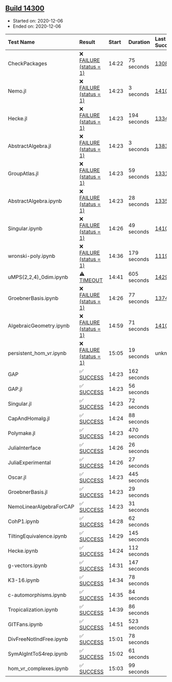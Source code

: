 ## [Build 14300](https://oscarci.mathematik.uni-kl.de/job/oscar/14300/)

* Started on: 2020-12-06
* Ended on: 2020-12-06

| Test Name    | Result | Start | Duration | Last Success | First Failure |
|:-------------|:-------|:------|:---------|:-------------|:--------------|
| CheckPackages | ❌ [FAILURE (status = 1)](https://oscarci.mathematik.uni-kl.de/job/oscar/14300/artifact/logs/build-14300/CheckPackages.log) | 14:22 | 75 seconds | [13085](https://oscarci.mathematik.uni-kl.de/job/oscar/13085/) | [13086](https://oscarci.mathematik.uni-kl.de/job/oscar/13086/) |
| Nemo.jl | ❌ [FAILURE (status = 1)](https://oscarci.mathematik.uni-kl.de/job/oscar/14300/artifact/logs/build-14300/Nemo.jl.log) | 14:23 | 3 seconds | [14101](https://oscarci.mathematik.uni-kl.de/job/oscar/14101/) | [14102](https://oscarci.mathematik.uni-kl.de/job/oscar/14102/) |
| Hecke.jl | ❌ [FAILURE (status = 1)](https://oscarci.mathematik.uni-kl.de/job/oscar/14300/artifact/logs/build-14300/Hecke.jl.log) | 14:23 | 194 seconds | [13341](https://oscarci.mathematik.uni-kl.de/job/oscar/13341/) | [13342](https://oscarci.mathematik.uni-kl.de/job/oscar/13342/) |
| AbstractAlgebra.jl | ❌ [FAILURE (status = 1)](https://oscarci.mathematik.uni-kl.de/job/oscar/14300/artifact/logs/build-14300/AbstractAlgebra.jl.log) | 14:23 | 3 seconds | [13837](https://oscarci.mathematik.uni-kl.de/job/oscar/13837/) | [13838](https://oscarci.mathematik.uni-kl.de/job/oscar/13838/) |
| GroupAtlas.jl | ❌ [FAILURE (status = 1)](https://oscarci.mathematik.uni-kl.de/job/oscar/14300/artifact/logs/build-14300/GroupAtlas.jl.log) | 14:23 | 59 seconds | [13311](https://oscarci.mathematik.uni-kl.de/job/oscar/13311/) | [13312](https://oscarci.mathematik.uni-kl.de/job/oscar/13312/) |
| AbstractAlgebra.ipynb | ❌ [FAILURE (status = 1)](https://oscarci.mathematik.uni-kl.de/job/oscar/14300/artifact/logs/build-14300/AbstractAlgebra.ipynb.log) | 14:23 | 28 seconds | [13355](https://oscarci.mathematik.uni-kl.de/job/oscar/13355/) | [13356](https://oscarci.mathematik.uni-kl.de/job/oscar/13356/) |
| Singular.ipynb | ❌ [FAILURE (status = 1)](https://oscarci.mathematik.uni-kl.de/job/oscar/14300/artifact/logs/build-14300/Singular.ipynb.log) | 14:26 | 49 seconds | [14101](https://oscarci.mathematik.uni-kl.de/job/oscar/14101/) | [14102](https://oscarci.mathematik.uni-kl.de/job/oscar/14102/) |
| wronski-poly.ipynb | ❌ [FAILURE (status = 1)](https://oscarci.mathematik.uni-kl.de/job/oscar/14300/artifact/logs/build-14300/wronski-poly.ipynb.log) | 14:36 | 179 seconds | [11192](https://oscarci.mathematik.uni-kl.de/job/oscar/11192/) | [11193](https://oscarci.mathematik.uni-kl.de/job/oscar/11193/) |
| uMPS(2,2,4)_0dim.ipynb | ⚠ [TIMEOUT](https://oscarci.mathematik.uni-kl.de/job/oscar/14300/artifact/logs/build-14300/uMPS-2-2-4-_0dim.ipynb.log) | 14:41 | 605 seconds | [14299](https://oscarci.mathematik.uni-kl.de/job/oscar/14299/) | [14300](https://oscarci.mathematik.uni-kl.de/job/oscar/14300/) |
| GroebnerBasis.ipynb | ❌ [FAILURE (status = 1)](https://oscarci.mathematik.uni-kl.de/job/oscar/14300/artifact/logs/build-14300/GroebnerBasis.ipynb.log) | 14:26 | 77 seconds | [13748](https://oscarci.mathematik.uni-kl.de/job/oscar/13748/) | [13749](https://oscarci.mathematik.uni-kl.de/job/oscar/13749/) |
| AlgebraicGeometry.ipynb | ❌ [FAILURE (status = 1)](https://oscarci.mathematik.uni-kl.de/job/oscar/14300/artifact/logs/build-14300/AlgebraicGeometry.ipynb.log) | 14:59 | 71 seconds | [14101](https://oscarci.mathematik.uni-kl.de/job/oscar/14101/) | [14102](https://oscarci.mathematik.uni-kl.de/job/oscar/14102/) |
| persistent_hom_vr.ipynb | ❌ [FAILURE (status = 1)](https://oscarci.mathematik.uni-kl.de/job/oscar/14300/artifact/logs/build-14300/persistent_hom_vr.ipynb.log) | 15:05 | 19 seconds | unknown | unknown |
| GAP | ✅ [SUCCESS](https://oscarci.mathematik.uni-kl.de/job/oscar/14300/artifact/logs/build-14300/GAP.log) | 14:23 | 162 seconds |  |  |
| GAP.jl | ✅ [SUCCESS](https://oscarci.mathematik.uni-kl.de/job/oscar/14300/artifact/logs/build-14300/GAP.jl.log) | 14:23 | 56 seconds |  |  |
| Singular.jl | ✅ [SUCCESS](https://oscarci.mathematik.uni-kl.de/job/oscar/14300/artifact/logs/build-14300/Singular.jl.log) | 14:23 | 72 seconds |  |  |
| CapAndHomalg.jl | ✅ [SUCCESS](https://oscarci.mathematik.uni-kl.de/job/oscar/14300/artifact/logs/build-14300/CapAndHomalg.jl.log) | 14:24 | 88 seconds |  |  |
| Polymake.jl | ✅ [SUCCESS](https://oscarci.mathematik.uni-kl.de/job/oscar/14300/artifact/logs/build-14300/Polymake.jl.log) | 14:23 | 470 seconds |  |  |
| JuliaInterface | ✅ [SUCCESS](https://oscarci.mathematik.uni-kl.de/job/oscar/14300/artifact/logs/build-14300/JuliaInterface.log) | 14:26 | 26 seconds |  |  |
| JuliaExperimental | ✅ [SUCCESS](https://oscarci.mathematik.uni-kl.de/job/oscar/14300/artifact/logs/build-14300/JuliaExperimental.log) | 14:26 | 27 seconds |  |  |
| Oscar.jl | ✅ [SUCCESS](https://oscarci.mathematik.uni-kl.de/job/oscar/14300/artifact/logs/build-14300/Oscar.jl.log) | 14:23 | 445 seconds |  |  |
| GroebnerBasis.jl | ✅ [SUCCESS](https://oscarci.mathematik.uni-kl.de/job/oscar/14300/artifact/logs/build-14300/GroebnerBasis.jl.log) | 14:23 | 29 seconds |  |  |
| NemoLinearAlgebraForCAP | ✅ [SUCCESS](https://oscarci.mathematik.uni-kl.de/job/oscar/14300/artifact/logs/build-14300/NemoLinearAlgebraForCAP.log) | 14:23 | 31 seconds |  |  |
| CohP1.ipynb | ✅ [SUCCESS](https://oscarci.mathematik.uni-kl.de/job/oscar/14300/artifact/logs/build-14300/CohP1.ipynb.log) | 14:28 | 62 seconds |  |  |
| TiltingEquivalence.ipynb | ✅ [SUCCESS](https://oscarci.mathematik.uni-kl.de/job/oscar/14300/artifact/logs/build-14300/TiltingEquivalence.ipynb.log) | 14:29 | 145 seconds |  |  |
| Hecke.ipynb | ✅ [SUCCESS](https://oscarci.mathematik.uni-kl.de/job/oscar/14300/artifact/logs/build-14300/Hecke.ipynb.log) | 14:24 | 112 seconds |  |  |
| g-vectors.ipynb | ✅ [SUCCESS](https://oscarci.mathematik.uni-kl.de/job/oscar/14300/artifact/logs/build-14300/g-vectors.ipynb.log) | 14:31 | 147 seconds |  |  |
| K3-16.ipynb | ✅ [SUCCESS](https://oscarci.mathematik.uni-kl.de/job/oscar/14300/artifact/logs/build-14300/K3-16.ipynb.log) | 14:34 | 78 seconds |  |  |
| c-automorphisms.ipynb | ✅ [SUCCESS](https://oscarci.mathematik.uni-kl.de/job/oscar/14300/artifact/logs/build-14300/c-automorphisms.ipynb.log) | 14:35 | 84 seconds |  |  |
| Tropicalization.ipynb | ✅ [SUCCESS](https://oscarci.mathematik.uni-kl.de/job/oscar/14300/artifact/logs/build-14300/Tropicalization.ipynb.log) | 14:39 | 86 seconds |  |  |
| GITFans.ipynb | ✅ [SUCCESS](https://oscarci.mathematik.uni-kl.de/job/oscar/14300/artifact/logs/build-14300/GITFans.ipynb.log) | 14:51 | 523 seconds |  |  |
| DivFreeNotIndFree.ipynb | ✅ [SUCCESS](https://oscarci.mathematik.uni-kl.de/job/oscar/14300/artifact/logs/build-14300/DivFreeNotIndFree.ipynb.log) | 15:01 | 78 seconds |  |  |
| SymAlgIntToS4rep.ipynb | ✅ [SUCCESS](https://oscarci.mathematik.uni-kl.de/job/oscar/14300/artifact/logs/build-14300/SymAlgIntToS4rep.ipynb.log) | 15:02 | 61 seconds |  |  |
| hom_vr_complexes.ipynb | ✅ [SUCCESS](https://oscarci.mathematik.uni-kl.de/job/oscar/14300/artifact/logs/build-14300/hom_vr_complexes.ipynb.log) | 15:03 | 99 seconds |  |  |
